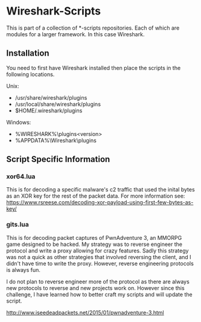 # Wireshark-Scripts

This is part of a collection of *-scripts repositories. Each of which are modules for a larger framework. In this case Wireshark.

## Installation

You need to first have Wireshark installed then place the scripts in the following locations.

Unix:

* /usr/share/wireshark/plugins
* /usr/local/share/wireshark/plugins
* $HOME/.wireshark/plugins

Windows:

* %WIRESHARK%\plugins\<version>
* %APPDATA%\Wireshark\plugins

## Script Specific Information

### xor64.lua

This is for decoding a specific malware's c2 traffic that used the inital bytes as an XOR key for the rest of the packet data. For more information see: https://www.rsreese.com/decoding-xor-payload-using-first-few-bytes-as-key/

### gits.lua

This is for decoding packet captures of PwnAdventure 3, an MMORPG game designed to be hacked. My strategy was to reverse engineer the protocol and write a proxy allowing for crazy features. Sadly this strategy was not a quick as other strategies that involved reversing the client, and I didn't have time to write the proxy. However, reverse engineering protocols is always fun.

I do not plan to reverse engineer more of the protocol as there are always new protocols to reverse and new projects work on. However since this challenge, I have learned how to better craft my scripts and will update the script.

http://www.iseedeadpackets.net/2015/01/pwnadventure-3.html
